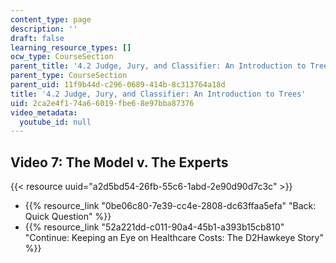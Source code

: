 ```yaml
---
content_type: page
description: ''
draft: false
learning_resource_types: []
ocw_type: CourseSection
parent_title: '4.2 Judge, Jury, and Classifier: An Introduction to Trees '
parent_type: CourseSection
parent_uid: 11f9b44d-c296-0689-414b-8c313764a18d
title: '4.2 Judge, Jury, and Classifier: An Introduction to Trees'
uid: 2ca2e4f1-74a6-6019-fbe6-8e97bba87376
video_metadata:
  youtube_id: null
---
```

## Video 7: The Model v. The Experts

{{< resource uuid="a2d5bd54-26fb-55c6-1abd-2e90d90d7c3c" >}}

- {{% resource_link "0be06c80-7e39-cc4e-2808-dc63ffaa5efa" "Back: Quick Question" %}}
- {{% resource_link "52a221dd-c011-90a4-45b1-a393b15cb810" "Continue: Keeping an Eye on Healthcare Costs: The D2Hawkeye Story" %}}